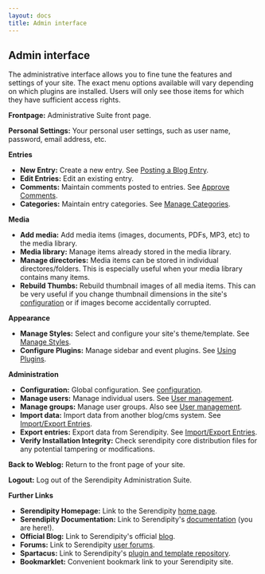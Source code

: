 ```yaml
---
layout: docs
title: Admin interface
---
```


## Admin interface

The administrative interface allows you to fine tune the features and settings of your site. The exact menu options available will vary depending on which plugins are installed. Users will only see those items for which they have sufficient access rights.

**Frontpage:** Administrative Suite front page.

**Personal Settings:** Your personal user settings, such as user name, password, email address, etc.

**Entries**

*  **New Entry:** Create a new entry. See [Posting a Blog Entry](posting-blog-entry.html).
*  **Edit Entries:** Edit an existing entry.
*  **Comments:** Maintain comments posted to entries. See [Approve Comments](approving-comments.html).
*  **Categories:** Maintain entry categories. See [Manage Categories](managing-categories.html).

**Media**

*  **Add media:** Add media items (images, documents, PDFs, MP3, etc) to the media library.
*  **Media library:** Manage items already stored in the media library.
*  **Manage directories:** Media items can be stored in individual directores/folders. This is especially useful when your media library contains many items.
*  **Rebuild Thumbs:** Rebuild thumbnail images of all media items. This can be very useful if you change thumbnail dimensions in the site's [configuration](/66.html) or if images become accidentally corrupted.

**Appearance**

*  **Manage Styles:** Select and configure your site's theme/template. See [Manage Styles](themes.html).
*  **Configure Plugins:** Manage sidebar and event plugins. See [Using Plugins](using-plugins.html).

**Administration**

*  **Configuration:** Global configuration. See [configuration](configuration.html).
*  **Manage users:** Manage individual users. See [User management](user-management.html).
*  **Manage groups:** Manage user groups. Also see [User management](user-management.html).
*  **Import data:** Import data from another blog/cms system. See [Import/Export Entries](import-export.html).
*  **Export entries:** Export data from Serendipity. See [Import/Export Entries](import-export.html).
*  **Verify Installation Integrity:** Check serendipity core distribution files for any potential tampering or modifications.

**Back to Weblog:** Return to the front page of your site.

**Logout:** Log out of the Serendipity Administration Suite.

**Further Links**

*  **Serendipity Homepage:** Link to the Serendipity [home page](http://www.s9y.org/).
*  **Serendipity Documentation:** Link to Serendipity's [documentation](http://www.s9y.org/documentation/index.html) (you are here!).
*  **Official Blog:** Link to Serendipity's official [blog](http://blog.s9y.org/).
*  **Forums:** Link to Serendipity [user forums](http://board.s9y.org/).
*  **Spartacus:** Link to Serendipity's [plugin and template repository](http://spartacus.s9y.org/).
*  **Bookmarklet:** Convenient bookmark link to your Serendipity site.

